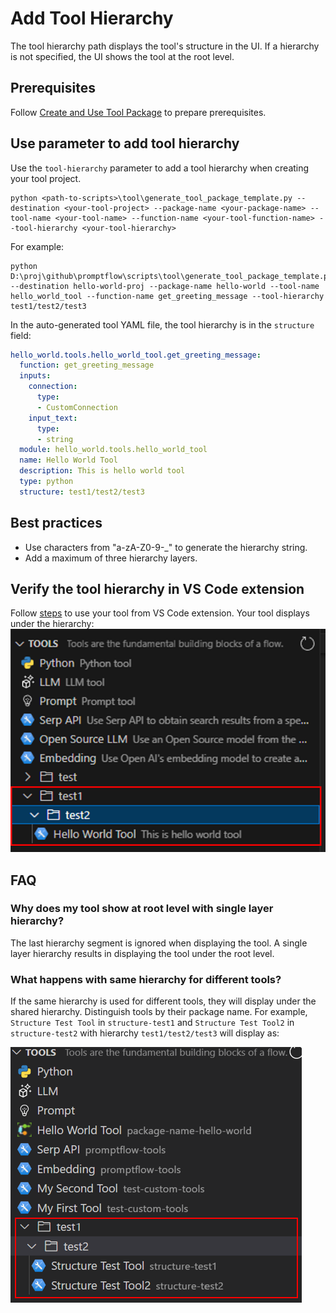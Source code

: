 # Add Tool Hierarchy
The tool hierarchy path displays the tool's structure in the UI. If a hierarchy is not specified, the UI shows the tool at the root level.

## Prerequisites
Follow [Create and Use Tool Package](create-and-use-tool-package.md) to prepare prerequisites.  

## Use parameter to add tool hierarchy
Use the `tool-hierarchy` parameter to add a tool hierarchy when creating your tool project.  
```
python <path-to-scripts>\tool\generate_tool_package_template.py --destination <your-tool-project> --package-name <your-package-name> --tool-name <your-tool-name> --function-name <your-tool-function-name> --tool-hierarchy <your-tool-hierarchy>
```
For example:
```
python D:\proj\github\promptflow\scripts\tool\generate_tool_package_template.py --destination hello-world-proj --package-name hello-world --tool-name hello_world_tool --function-name get_greeting_message --tool-hierarchy test1/test2/test3
```

In the auto-generated tool YAML file, the tool hierarchy is in the `structure` field:
```yaml
hello_world.tools.hello_world_tool.get_greeting_message:
  function: get_greeting_message
  inputs:
    connection:
      type:
      - CustomConnection
    input_text:
      type:
      - string
  module: hello_world.tools.hello_world_tool
  name: Hello World Tool
  description: This is hello world tool
  type: python
  structure: test1/test2/test3
```

## Best practices
- Use characters from "a-zA-Z0-9-_" to generate the hierarchy string.
- Add a maximum of three hierarchy layers.

## Verify the tool hierarchy in VS Code extension
Follow [steps](create-and-use-tool-package.md#use-your-tool-from-vscode-extension) to use your tool from VS Code extension. Your tool displays under the hierarchy:  
![custom-tool-hierarchy-in-extension](../../media/contributing/custom-tool-hierarchy-in-extension.png)

## FAQ
### Why does my tool show at root level with single layer hierarchy?
The last hierarchy segment is ignored when displaying the tool. A single layer hierarchy results in displaying the tool under the root level.
### What happens with same hierarchy for different tools? 
If the same hierarchy is used for different tools, they will display under the shared hierarchy. Distinguish tools by their package name. For example, `Structure Test Tool` in `structure-test1` and `Structure Test Tool2` in `structure-test2` with hierarchy `test1/test2/test3` will display as:

![multi-tools-with-same-hierarchy-in-extension](../../media/contributing/multi-tools-with-same-hierarchy-in-extension.png)